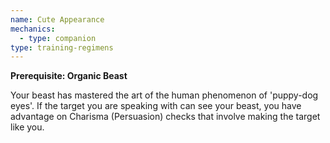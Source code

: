 ```yaml
---
name: Cute Appearance
mechanics:
  - type: companion
type: training-regimens
---
```

__Prerequisite: Organic Beast__

Your beast has mastered the art of the human phenomenon of 'puppy-dog eyes'. If the target you are speaking with can
see your beast, you have advantage on Charisma (Persuasion) checks that involve making the target like you.
